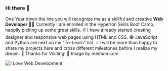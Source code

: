 ### Hi there 👋
One Year down the line you will recognize me as a skillful and creative **Web Developer** 🐱‍🚀
Currently I am enrolled in the HyperIon Skills Boot Camp, happily picking up some great skills. ✌
I have already started creating designer and responsive web pages using HTML and CSS. 😁
JavaScript and Python are next on my "To-Learn" list. 🎶
I will be more than happy to share my projects here and cross different milestones before I realize my dream. 🎉
Thanks for Visiting! 💖
Image by medium.com

<picture>
 <img alt="I Love Web Development" src="https://miro.medium.com/v2/resize:fit:720/format:webp/1*V-Jp13LvtVc2IiY2fp4qYw.jpeg">
</picture>




<!--
**RadheDD/RadheDD** is a ✨ _special_ ✨ repository because its `README.md` (this file) appears on your GitHub profile.

Here are some ideas to get you started:

- 🔭 I’m currently working on ...
- 🌱 I’m currently learning ...
- 👯 I’m looking to collaborate on ...
- 🤔 I’m looking for help with ...
- 💬 Ask me about ...
- 📫 How to reach me: ...
- 😄 Pronouns: ...
- ⚡ Fun fact: ...
-->
